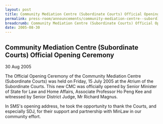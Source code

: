 ```yaml
---
layout: post
title: Community Mediation Centre (Subordinate Courts) Official Opening Ceremony
permalink: press-room/announcements/community-mediation-centre--subordinate-courts--official-opening
breadcrumb: Community Mediation Centre (Subordinate Courts) Official Opening Ceremony
date: 2005-08-30
---
```


<style>
  .image {width: 600px;}
  .image img {max-width: 100%;}
</style>

Community Mediation Centre (Subordinate Courts) Official Opening Ceremony
---

30 Aug 2005

The Official Opening Ceremony of the Community Mediation Centre (Subordinate Courts) was held on Friday, 15 July 2005 at the Atrium of the Subordinate Courts. This new CMC was officially opened by Senior Minister of State for Law and Home Affairs, Associate Professor Ho Peng Kee and witnessed by Senior District Judge, Mr Richard Magnus.

In SMS's opening address, he took the opportunity to thank the Courts, and especially SDJ, for their support and partnership with MinLaw in our community effort.
